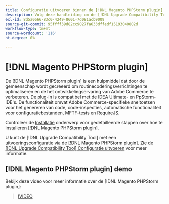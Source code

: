 ```yaml
---
title: Configuratie uitvoeren binnen de [!DNL Magento PHPStorm plugin]
description: Volg deze handleiding om de [!DNL Upgrade Compatibility Tool] binnen de [!DNL Magento PHPStorm plugin].
exl-id: 8d5a0666-83c0-4249-8601-7d081acb9009
source-git-commit: 95ffff39d82cc9027fa633dffedf15193040802d
workflow-type: tm+mt
source-wordcount: '116'
ht-degree: 0%

---
```


# [!DNL Magento PHPStorm plugin]

De [!DNL Magento PHPStorm plugin] is een hulpmiddel dat door de gemeenschap wordt gecreeerd om routinecoderingsverrichtingen te optimaliseren en de het ontwikkelingservaring van Adobe Commerce te verbeteren. De plug-in is compatibel met de IDEA Ultimate- en PpStorm-IDE&#39;s. De functionaliteit omvat Adobe Commerce-specifieke sneltoetsen voor het genereren van code, code-inspecties, automatische functionaliteit voor configuratiebestanden, MFTF-tests en RequireJS.

Controleer de [Installatie](https://developer.adobe.com/commerce/php/best-practices/phpstorm/install/) onderwerp voor gedetailleerde stappen over hoe te installeren [!DNL Magento PHPStorm plugin].

U kunt de [!DNL Upgrade Compatibility Tool] met een uitvoeringsconfiguratie via de [!DNL Magento PHPStorm plugin]. Zie de [[!DNL Upgrade Compatibility Tool] Configuratie uitvoeren](https://developer.adobe.com/commerce/php/best-practices/phpstorm/run-configuration/) voor meer informatie.

## [!DNL Magento PHPStorm plugin] demo

Bekijk deze video voor meer informatie over de [!DNL Magento PHPStorm plugin]:

>[!VIDEO](https://video.tv.adobe.com/v/340150?quality=12)
